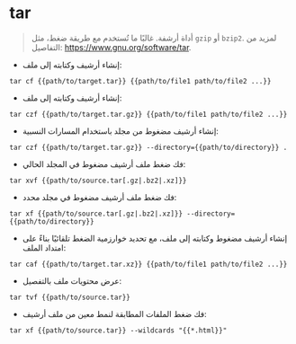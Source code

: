# tar

> أداة أرشفة.
> غالبًا ما تُستخدم مع طريقة ضغط، مثل `gzip` أو `bzip2`.
> لمزيد من التفاصيل: <https://www.gnu.org/software/tar>.

- إنشاء أرشيف وكتابته إلى ملف:

`tar cf {{path/to/target.tar}} {{path/to/file1 path/to/file2 ...}}`

- إنشاء أرشيف وكتابته إلى ملف:

`tar czf {{path/to/target.tar.gz}} {{path/to/file1 path/to/file2 ...}}`

- إنشاء أرشيف مضغوط من مجلد باستخدام المسارات النسبية:

`tar czf {{path/to/target.tar.gz}} --directory={{path/to/directory}} .`

- فك ضغط ملف أرشيف مضغوط في المجلد الحالي:

`tar xvf {{path/to/source.tar[.gz|.bz2|.xz]}}`

- فك ضغط ملف أرشيف مضغوط في مجلد محدد:

`tar xf {{path/to/source.tar[.gz|.bz2|.xz]}} --directory={{path/to/directory}}`

- إنشاء أرشيف مضغوط وكتابته إلى ملف، مع تحديد خوارزمية الضغط تلقائيًا بناءً على امتداد الملف:

`tar caf {{path/to/target.tar.xz}} {{path/to/file1 path/to/file2 ...}}`

- عرض محتويات ملف بالتفصيل:

`tar tvf {{path/to/source.tar}}`

- فك ضغط الملفات المطابقة لنمط معين من ملف أرشيف:

`tar xf {{path/to/source.tar}} --wildcards "{{*.html}}"`

